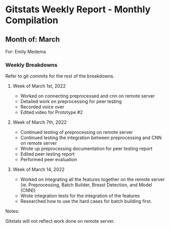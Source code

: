 # Gitstats Weekly Report - Monthly Compilation

## Month of: March

For: Emily Medema

### Weekly Breakdowns

Refer to git commits for the rest of the breakdowns.

1) Week of March 1st, 2022

   - Worked on connecting preprocessed and cnn on remote server
   - Detailed work on preprocessing for peer testing
   - Recorded voice over
   - Edited video for Prototype #2

2) Week of March 7th, 2022

   - Continued testing of preprocessing on remote server
   - Continued testing the integration between preprocessing and CNN on remote server
   - Wrote up preprocessing documentation for peer testing report
   - Edited peer testing report
   - Performed peer evaluation

3) Week of March 14, 2022

   - Worked on integrating all the features together on the remote server (ie. Preprocessing, Batch Builder, Breast Detection, and Model (CNN))
   - Wrote integration tests for the integration of the features
   - Researched how to use the hard cases for batch building first.

Notes:

Gitstats will not reflect work done on remote server.
